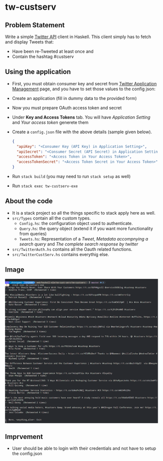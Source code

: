 # tw-custserv

## Problem Statement
Write a simple [Twitter API](https://dev.twitter.com/overview/documentation) client in Haskell. This client simply has to fetch and display
Tweets that:
- Have been re-Tweeted at least once and
- Contain the hashtag #custserv


## Using the application
- First, you must obtain consumer key and secret from [Twitter Application Management](https://apps.twitter.com/) page,
and you have to set those values to the config json:
- Create an application (fill in dummy data to the provided form)
- Now you must prepare OAuth access token and secret
- Under **Key and Access Tokens** tab. You will have *Application Setting* and *Your access token*
  generete them
- Create a `config.json` file with the above details (sample given below).

  ```json
  {
    "apiKey": "<Consumer Key (API Key) in Application Setting>",
    "apiSecret": "<Consumer Secret (API Secret) in Application Setting>",
    "accessToken": "<Access Token in Your Access Token>",
    "accessTokenSecret": "<Access Token Secret in Your Access Token>"
  }
  ```
- Run `stack build` (you may need to run `stack setup` as well)
- Run `stack exec tw-custserv-exe`


## About the code
- It is a stack project so all the things specific to stack apply here as well.
- `src/Types` contain all the custom types.
  - `Config.hs`: the configuration object used to authenticate.
  - `Query.hs`: the query object (extend it if you want more functionality from queries)
  - `Tweets.hs`: Representation of a *Tweet*, *Metadata accompnying a search query* and
    *The complete search response by twitter*
- `src/TwitterAuth.hs` contains all the Oauth related functions.
- `src/TwitterCustServ.hs` contains everythig else.


## Image
![App in action](https://raw.githubusercontent.com/jckdrpr/tw-custserv/master/resources/tw-custserv-exe.png)

## Imprvement
- User should be able to login with their credentials and not have to setup the config.json

